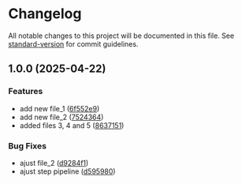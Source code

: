 # Changelog

All notable changes to this project will be documented in this file. See [standard-version](https://github.com/conventional-changelog/standard-version) for commit guidelines.

## 1.0.0 (2025-04-22)


### Features

* add new file_1 ([6f552e9](https://github.com/wellingtoong/auto-versioning-workflow/commit/6f552e9b5f0d8021e3015eedd7e3f7b89f8abc56))
* add new file_2 ([7524364](https://github.com/wellingtoong/auto-versioning-workflow/commit/75243642c009736d2ee57fb98cabbb7c7a30a31d))
* added files 3, 4 and 5 ([8637151](https://github.com/wellingtoong/auto-versioning-workflow/commit/86371517b3fd1ae00d8baa6db17faab8857e9adc))


### Bug Fixes

* ajust file_2 ([d9284f1](https://github.com/wellingtoong/auto-versioning-workflow/commit/d9284f15b6d4a2999c9530279859f20bdb939044))
* ajust step pipeline ([d595980](https://github.com/wellingtoong/auto-versioning-workflow/commit/d595980fc9efb028686210b9e1a53250d2611e29))
